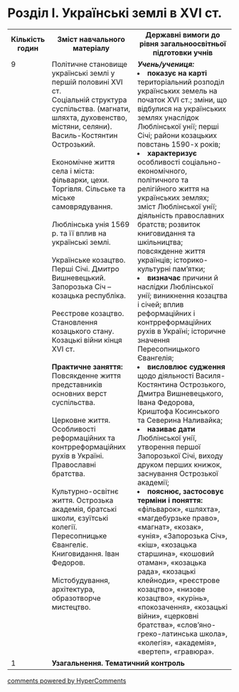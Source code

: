 <div id="hypercomments_widget" class="js-hypercomments-widget invisible"></div>

# Розділ І. Українські землі в ХVІ ст.

<table>
  <tr>
    <td width="10%" align="center"><b>Кількість годин</b></td>  
    <td width="40%" align="center"><b>Зміст навчального матеріалу</b></td>
    <td width="50%" align="center"><b>Державні вимоги  до рівня загальноосвітньої підготовки учнів</b></td>
  </tr>
  <tr>
<td width="10%" style="vertical-align:top !important;">9</td>
    <td width="40%" style="vertical-align:top !important;">
Політичне становище українські землі у першій половині ХVІ ст. <br>
Соціальній структура суспільства. (магнати, шляхта, духовенство, містяни, селяни). Василь-Костянтин Острозький.<br>
<br>
Економічне життя села і міста: фільварки, цехи. Торгівля. Сільське та міське самоврядування.<br>
<br>
Люблінська унія 1569 р. та її вплив на українські землі.<br>
<br>
Українське козацтво. Перші Січі. Дмитро Вишневецький. Запорозька Січ – козацька республіка.<br>
<br>
Реєстрове козацтво. Становлення козацького стану. Козацькі війни кінця ХVІ ст.<br>
<br>
<b>Практичне заняття:</b><br>
Повсякденне життя представників основних верст суспільства.<br>
<br>
Церковне життя. Особливості реформаційних та контрреформаційних рухів в Україні. Православні братства.<br>
<br>
Культурно-освітнє життя. Острозька академія, братські школи, єзуїтські колегії.<br>
Пересопницьке Євангеліє. Книговидання. Іван Федоров.<br>
<br>
Містобудування, архітектура, образотворче мистецтво.  
</td>
    <td width="50%" style="vertical-align:top !important;">
<i><b>Учень/учениця:</b></i><br>
<li><b>показує на карті</b> територіальний розподіл українських земель на початок XVІ ст.;  зміни, що відбулися на українських землях унаслідок Люблінської унії; перші Січі; райони козацьких повстань 1590-х років;</li>
<li><b>характеризує</b> особливості соціально-економічного, політичного та релігійного життя на українських землях; зміст Люблінської унії; діяльність православних братств; розвиток книговидання та шкільництва; повсякденне життя українців; історико-культурні пам’ятки;</li>
<li><b>визначає</b> причини й наслідки Люблінської унії; виникнення козацтва і січей; вплив реформаційних і контрреформаційних рухів в Україні; історичне значення Пересопницького Євангелія;</li>
<li><b>висловлює судження</b> щодо діяльності Василя-Костянтина Острозького, Дмитра Вишневецького, Івана Федорова, Криштофа Косинського та Северина Наливайка;</li>
<li><b>називає дати</b> Люблінської унії, утворення першої Запорозької Січі, виходу друком перших книжок, заснування Острозької академії;</li>
<li><b>пояснює, застосовує терміни і поняття:</b> «фільварок», «шляхта», «магдебурзьке право», «магнат», «козак», «унія», «Запорозька Січ», «кіш», «козацька старшина», «кошовий отаман», «козацька рада», «козацькі клейноди», «реєстрове козацтво», «низове козацтво», «курінь», «покозачення», «козацькі війни», «церковні братства», «слов’яно-греко-латинська школа», «колегія», «академія», «вертеп», «гравюра».</li>
</td>
  </tr>
<tr>
<td width="10%" style="vertical-align:top !important;">1</td>
<td colspan="2" style="vertical-align:top !important;"><b>Узагальнення. Тематичний контроль</b></td>
</tr>
</table>

<div class="js-hypercomments-container">
<a href="http://hypercomments.com" class="hc-link" title="comments widget">comments powered by HyperComments</a>
</div>